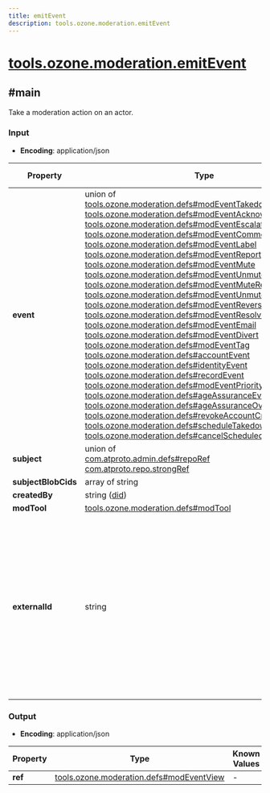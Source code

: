 ```yaml
---
title: emitEvent
description: tools.ozone.moderation.emitEvent
---
```


# [tools.ozone.moderation.emitEvent](https://github.com/myConsciousness/atproto.dart/blob/main/lexicons/tools/ozone/moderation/emitEvent.json)

## #main

Take a moderation action on an actor.

### Input

- **Encoding**: application/json

| Property | Type | Known Values | Required | Description |
| --- | --- | --- | :---: | --- |
| **event** | union of <br/>[tools.ozone.moderation.defs#modEventTakedown](../../../../lexicons/tools/ozone/moderation/defs.md#modeventtakedown)<br/>[tools.ozone.moderation.defs#modEventAcknowledge](../../../../lexicons/tools/ozone/moderation/defs.md#modeventacknowledge)<br/>[tools.ozone.moderation.defs#modEventEscalate](../../../../lexicons/tools/ozone/moderation/defs.md#modeventescalate)<br/>[tools.ozone.moderation.defs#modEventComment](../../../../lexicons/tools/ozone/moderation/defs.md#modeventcomment)<br/>[tools.ozone.moderation.defs#modEventLabel](../../../../lexicons/tools/ozone/moderation/defs.md#modeventlabel)<br/>[tools.ozone.moderation.defs#modEventReport](../../../../lexicons/tools/ozone/moderation/defs.md#modeventreport)<br/>[tools.ozone.moderation.defs#modEventMute](../../../../lexicons/tools/ozone/moderation/defs.md#modeventmute)<br/>[tools.ozone.moderation.defs#modEventUnmute](../../../../lexicons/tools/ozone/moderation/defs.md#modeventunmute)<br/>[tools.ozone.moderation.defs#modEventMuteReporter](../../../../lexicons/tools/ozone/moderation/defs.md#modeventmutereporter)<br/>[tools.ozone.moderation.defs#modEventUnmuteReporter](../../../../lexicons/tools/ozone/moderation/defs.md#modeventunmutereporter)<br/>[tools.ozone.moderation.defs#modEventReverseTakedown](../../../../lexicons/tools/ozone/moderation/defs.md#modeventreversetakedown)<br/>[tools.ozone.moderation.defs#modEventResolveAppeal](../../../../lexicons/tools/ozone/moderation/defs.md#modeventresolveappeal)<br/>[tools.ozone.moderation.defs#modEventEmail](../../../../lexicons/tools/ozone/moderation/defs.md#modeventemail)<br/>[tools.ozone.moderation.defs#modEventDivert](../../../../lexicons/tools/ozone/moderation/defs.md#modeventdivert)<br/>[tools.ozone.moderation.defs#modEventTag](../../../../lexicons/tools/ozone/moderation/defs.md#modeventtag)<br/>[tools.ozone.moderation.defs#accountEvent](../../../../lexicons/tools/ozone/moderation/defs.md#accountevent)<br/>[tools.ozone.moderation.defs#identityEvent](../../../../lexicons/tools/ozone/moderation/defs.md#identityevent)<br/>[tools.ozone.moderation.defs#recordEvent](../../../../lexicons/tools/ozone/moderation/defs.md#recordevent)<br/>[tools.ozone.moderation.defs#modEventPriorityScore](../../../../lexicons/tools/ozone/moderation/defs.md#modeventpriorityscore)<br/>[tools.ozone.moderation.defs#ageAssuranceEvent](../../../../lexicons/tools/ozone/moderation/defs.md#ageassuranceevent)<br/>[tools.ozone.moderation.defs#ageAssuranceOverrideEvent](../../../../lexicons/tools/ozone/moderation/defs.md#ageassuranceoverrideevent)<br/>[tools.ozone.moderation.defs#revokeAccountCredentialsEvent](../../../../lexicons/tools/ozone/moderation/defs.md#revokeaccountcredentialsevent)<br/>[tools.ozone.moderation.defs#scheduleTakedownEvent](../../../../lexicons/tools/ozone/moderation/defs.md#scheduletakedownevent)<br/>[tools.ozone.moderation.defs#cancelScheduledTakedownEvent](../../../../lexicons/tools/ozone/moderation/defs.md#cancelscheduledtakedownevent) | - | ✅ | - |
| **subject** | union of <br/>[com.atproto.admin.defs#repoRef](../../../../lexicons/com/atproto/admin/defs.md#reporef)<br/>[com.atproto.repo.strongRef](../../../../lexicons/com/atproto/repo/strongRef.md#main) | - | ✅ | - |
| **subjectBlobCids** | array of string | - | ❌ | - |
| **createdBy** | string ([did](https://atproto.com/specs/did)) | - | ✅ | - |
| **modTool** | [tools.ozone.moderation.defs#modTool](../../../../lexicons/tools/ozone/moderation/defs.md#modtool) | - | ❌ | - |
| **externalId** | string | - | ❌ | An optional external ID for the event, used to deduplicate events from external systems. Fails when an event of same type with the same external ID exists for the same subject. |

### Output

- **Encoding**: application/json

| Property | Type | Known Values | Required | Description |
| --- | --- | --- | :---: | --- |
| **ref** | [tools.ozone.moderation.defs#modEventView](../../../../lexicons/tools/ozone/moderation/defs.md#modeventview) | - | ✅ | - |
